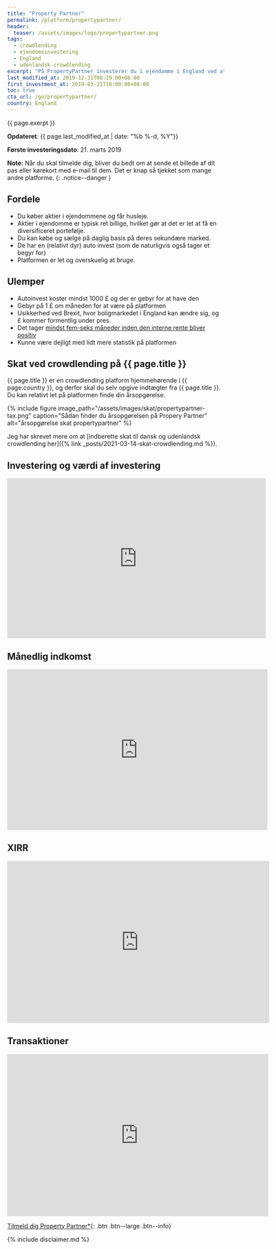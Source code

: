```yaml
---
title: "Property Partner"
permalink: /platform/propertypartner/
header:
  teaser: /assets/images/logo/propertypartner.png
tags:
  - crowdlending
  - ejendomsinvestering
  - England
  - udenlandsk crowdlending
excerpt: "På PropertyPartner investerer du i ejendomme i England ved at købe aktier i selskaberne og modtage udbytte (husleje) hver måned."
last_modified_at: 2019-12-31T08:19:00+08:00
first_investment_at: 2019-03-21T10:00:00+08:00
toc: true
cta_url: /go/propertypartner/
country: England
---
```


{{ page.exerpt }}

**Opdateret**: {{ page.last_modified_at | date: "%b %-d, %Y"}}

**Første investeringsdato**: 21. marts 2019

**Note:** Når du skal tilmelde dig, bliver du bedt om at sende et billede af dit pas eller kørekort med e-mail til dem. Det er knap så tjekket som mange andre platforme.
{: .notice--danger }

## Fordele

- Du køber aktier i ejendommene og får husleje.
- Aktier i ejendomme er typisk ret billige, hvilket gør at det er let at få en diversificeret portefølje. 
- Du kan købe og sælge på daglig basis på deres sekundære marked.
- De har en (relativt dyr) auto invest (som de naturligvis også tager et begyr for)
- Platformen er let og overskuelig at bruge.

## Ulemper

- Autoinvest koster mindst 1000 £ og der er gebyr for at have den
- Gebyr på 1 £ om måneden for at være på platformen
- Usikkerhed ved Brexit, hvor boligmarkedet i England kan ændre sig, og £ kommer formentlig under pres.
- Det tager [mindst fem-seks måneder inden den interne rente bliver positiv](#xirr)
- Kunne være dejligt med lidt mere statistik på platformen

## Skat ved crowdlending på {{ page.title }}

{{ page.title }} er en crowdlending platform hjemmehørende i {{ page.country }}, og derfor skal du selv opgive indtægter fra {{ page.title }}. Du kan relativt let på platformen finde din årsopgørelse.

{% include figure image_path="/assets/images/skat/propertypartner-tax.png" caption="Sådan finder du årsopgørelsen på Propery Partner" alt="årsopgørelse skat propertypartner" %}

Jeg har skrevet mere om at [indberette skat til dansk og udenlandsk crowdlending her]({% link _posts/2021-03-14-skat-crowdlending.md %}).

## Investering og værdi af investering

<iframe width="601" height="371" seamless frameborder="0" scrolling="no" src="https://docs.google.com/spreadsheets/d/e/2PACX-1vQKZZbdj1cM5A4yCXjtjhxowXHoMhioXI-OR-mEPmmGgqQhcSr250VUM8SGVvRkWZziWUYleizmqAC2/pubchart?oid=846898155&amp;format=image"></iframe>

## Månedlig indkomst

<iframe width="605" height="373" seamless frameborder="0" scrolling="no" src="https://docs.google.com/spreadsheets/d/e/2PACX-1vQKZZbdj1cM5A4yCXjtjhxowXHoMhioXI-OR-mEPmmGgqQhcSr250VUM8SGVvRkWZziWUYleizmqAC2/pubchart?oid=723582284&amp;format=image"></iframe>

## XIRR

<iframe width="609" height="376" seamless frameborder="0" scrolling="no" src="https://docs.google.com/spreadsheets/d/e/2PACX-1vQKZZbdj1cM5A4yCXjtjhxowXHoMhioXI-OR-mEPmmGgqQhcSr250VUM8SGVvRkWZziWUYleizmqAC2/pubchart?oid=1520578691&amp;format=image"></iframe>

## Transaktioner

<iframe width="607" height="376" seamless frameborder="0" scrolling="no" src="https://docs.google.com/spreadsheets/d/e/2PACX-1vQKZZbdj1cM5A4yCXjtjhxowXHoMhioXI-OR-mEPmmGgqQhcSr250VUM8SGVvRkWZziWUYleizmqAC2/pubchart?oid=1464506318&amp;format=image"></iframe>

[Tilmeld dig Property Partner*](/go/propertypartner/){: .btn .btn--large .btn--info}

{% include disclaimer.md %}
